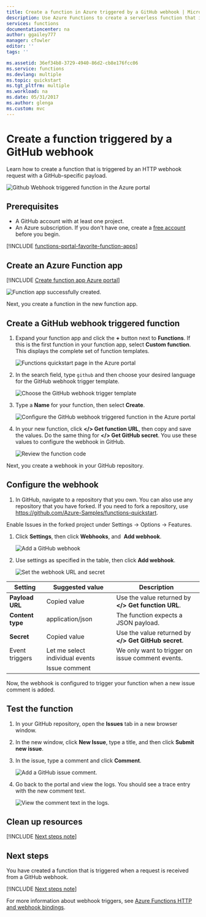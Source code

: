 ```yaml
---
title: Create a function in Azure triggered by a GitHub webhook | Microsoft Docs
description: Use Azure Functions to create a serverless function that is invoked by a GitHub webhook.
services: functions
documentationcenter: na
author: ggailey777
manager: cfowler
editor: ''
tags: ''

ms.assetid: 36ef34b8-3729-4940-86d2-cb8e176fcc06
ms.service: functions
ms.devlang: multiple
ms.topic: quickstart
ms.tgt_pltfrm: multiple
ms.workload: na
ms.date: 05/31/2017
ms.author: glenga
ms.custom: mvc
---
```

# Create a function triggered by a GitHub webhook

Learn how to create a function that is triggered by an HTTP webhook request with a GitHub-specific payload.

![Github Webhook triggered function in the Azure portal](./media/functions-create-github-webhook-triggered-function/function-app-in-portal-editor.png)

## Prerequisites

+ A GitHub account with at least one project.
+ An Azure subscription. If you don't have one, create a [free account](https://azure.microsoft.com/free/?WT.mc_id=A261C142F) before you begin.

[!INCLUDE [functions-portal-favorite-function-apps](../../includes/functions-portal-favorite-function-apps.md)]

## Create an Azure Function app

[!INCLUDE [Create function app Azure portal](../../includes/functions-create-function-app-portal.md)]

![Function app successfully created.](./media/functions-create-first-azure-function/function-app-create-success.png)

Next, you create a function in the new function app.

<a name="create-function"></a>

## Create a GitHub webhook triggered function

1. Expand your function app and click the **+** button next to **Functions**. If this is the first function in your function app, select **Custom function**. This displays the complete set of function templates.

    ![Functions quickstart page in the Azure portal](./media/functions-create-github-webhook-triggered-function/add-first-function.png)

2. In the search field, type `github` and then choose your desired language for the GitHub webhook trigger template. 

     ![Choose the GitHub webhook trigger template](./media/functions-create-github-webhook-triggered-function/functions-create-github-webhook-trigger.png) 

2. Type a **Name** for your function, then select **Create**. 

     ![Configure the GitHub webhook triggered function in the Azure portal](./media/functions-create-github-webhook-triggered-function/functions-create-github-webhook-trigger-2.png) 

3. In your new function, click **</> Get function URL**, then copy and save the values. Do the same thing for **</> Get GitHub secret**. You use these values to configure the webhook in GitHub.

    ![Review the function code](./media/functions-create-github-webhook-triggered-function/functions-copy-function-url-github-secret.png)

Next, you create a webhook in your GitHub repository.

## Configure the webhook

1. In GitHub, navigate to a repository that you own. You can also use any repository that you have forked. If you need to fork a repository, use <https://github.com/Azure-Samples/functions-quickstart>.

Enable Issues in the forked project under Settings -> Options -> Features.

1. Click **Settings**, then click **Webhooks**, and  **Add webhook**.

    ![Add a GitHub webhook](./media/functions-create-github-webhook-triggered-function/functions-create-new-github-webhook-2.png)

1. Use settings as specified in the table, then click **Add webhook**.

    ![Set the webhook URL and secret](./media/functions-create-github-webhook-triggered-function/functions-create-new-github-webhook-3.png)

| Setting | Suggested value | Description |
|---|---|---|
| **Payload URL** | Copied value | Use the value returned by  **</> Get function URL**. |
| **Content type** | application/json | The function expects a JSON payload. |
| **Secret**   | Copied value | Use the value returned by  **</> Get GitHub secret**. |
| Event triggers | Let me select individual events | We only want to trigger on issue comment events.  |
| | Issue comment |  |

Now, the webhook is configured to trigger your function when a new issue comment is added.

## Test the function

1. In your GitHub repository, open the **Issues** tab in a new browser window.

1. In the new window, click **New Issue**, type a title, and then click **Submit new issue**.

1. In the issue, type a comment and click **Comment**.

    ![Add a GitHub issue comment.](./media/functions-create-github-webhook-triggered-function/functions-github-webhook-add-comment.png)

1. Go back to the portal and view the logs. You should see a trace entry with the new comment text.

     ![View the comment text in the logs.](./media/functions-create-github-webhook-triggered-function/function-app-view-logs.png)

## Clean up resources

[!INCLUDE [Next steps note](../../includes/functions-quickstart-cleanup.md)]

## Next steps

You have created a function that is triggered when a request is received from a GitHub webhook.

[!INCLUDE [Next steps note](../../includes/functions-quickstart-next-steps.md)]

For more information about webhook triggers, see [Azure Functions HTTP and webhook bindings](functions-bindings-http-webhook.md).
